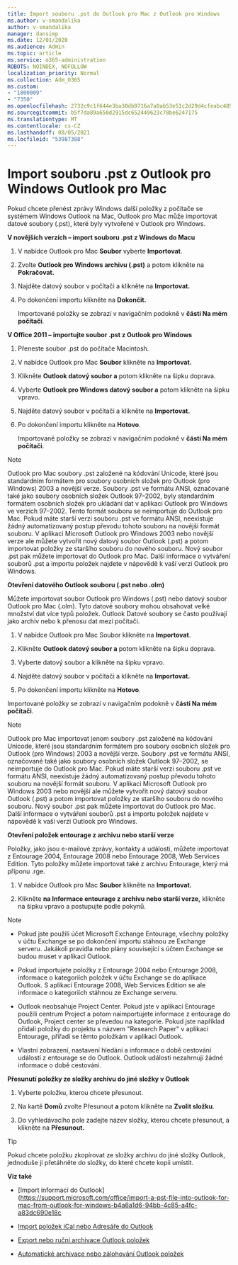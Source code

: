 ```yaml
---
title: Import souboru .pst do Outlook pro Mac z Outlook pro Windows
ms.author: v-smandalika
author: v-smandalika
manager: dansimp
ms.date: 12/01/2020
ms.audience: Admin
ms.topic: article
ms.service: o365-administration
ROBOTS: NOINDEX, NOFOLLOW
localization_priority: Normal
ms.collection: Adm_O365
ms.custom:
- "1800009"
- "7350"
ms.openlocfilehash: 2732c9c1f644e3ba30db9716a7a0ab53e51c2d29d4cfeabc485133ed99531a05
ms.sourcegitcommit: b5f7da89a650d2915dc652449623c78be6247175
ms.translationtype: MT
ms.contentlocale: cs-CZ
ms.lasthandoff: 08/05/2021
ms.locfileid: "53987388"
---
```

# <a name="import-a-pst-file-from-outlook-for-windows-to-outlook-for-mac"></a>Import souboru .pst z Outlook pro Windows Outlook pro Mac 

Pokud chcete přenést zprávy Windows další položky z počítače se systémem Windows Outlook na Mac, Outlook pro Mac může importovat datové soubory (.pst), které byly vytvořené v Outlook pro Windows.

**V novějších verzích – import souboru .pst z Windows do Macu**

1. V nabídce Outlook pro Mac **Soubor** vyberte **Importovat**.

2. Zvolte **Outlook pro Windows archivu (.pst)** a potom klikněte na **Pokračovat.**

3. Najděte datový soubor v počítači a klikněte na **Importovat.**

4. Po dokončení importu klikněte na **Dokončit.**

   Importované položky se zobrazí v navigačním podokně v **části Na mém počítači**.


**V Office 2011 – importujte soubor .pst z Outlook pro Windows**

1. Přeneste soubor .pst do počítače Macintosh.

2. V nabídce Outlook pro Mac **Soubor** klikněte na **Importovat.**

3. Klikněte **Outlook datový soubor a** potom klikněte na šipku doprava.

4. Vyberte **Outlook pro Windows datový soubor a** potom klikněte na šipku vpravo.

5. Najděte datový soubor v počítači a klikněte na **Importovat.**

6. Po dokončení importu klikněte na **Hotovo**.

   Importované položky se zobrazí v navigačním podokně v **části Na mém počítači**.

> [!NOTE]
> Outlook pro Mac soubory .pst založené na kódování Unicode, které jsou standardním formátem pro soubory osobních složek pro Outlook (pro Windows) 2003 a novější verze. Soubory .pst ve formátu ANSI, označované také jako soubory osobních složek Outlook 97–2002, byly standardním formátem osobních složek pro ukládání dat v aplikaci Outlook pro Windows ve verzích 97–2002. Tento formát souboru se neimportuje do Outlook pro Mac. Pokud máte starší verzi souboru .pst ve formátu ANSI, neexistuje žádný automatizovaný postup převodu tohoto souboru na novější formát souboru. V aplikaci Microsoft Outlook pro Windows 2003 nebo novější verze ale můžete vytvořit nový datový soubor Outlook (.pst) a potom importovat položky ze staršího souboru do nového souboru. Nový soubor .pst pak můžete importovat do Outlook pro Mac. Další informace o vytváření souborů .pst a importu položek najdete v nápovědě k vaší verzi Outlook pro Windows. 

**Otevření datového Outlook souboru (.pst nebo .olm)**

Můžete importovat soubor Outlook pro Windows (.pst) nebo datový soubor Outlook pro Mac (.olm). Tyto datové soubory mohou obsahovat velké množství dat více typů položek. Outlook Datové soubory se často používají jako archiv nebo k přenosu dat mezi počítači.

1. V nabídce Outlook pro Mac Soubor klikněte na **Importovat**.

2. Klikněte **Outlook datový soubor a** potom klikněte na šipku doprava.

3. Vyberte datový soubor a klikněte na šipku vpravo.

4. Najděte datový soubor v počítači a klikněte na **Importovat.**

5. Po dokončení importu klikněte na **Hotovo**.

Importované položky se zobrazí v navigačním podokně v **části Na mém počítači**.

> [!NOTE]
> Outlook pro Mac importovat jenom soubory .pst založené na kódování Unicode, které jsou standardním formátem pro soubory osobních složek pro Outlook (pro Windows) 2003 a novější verze. Soubory .pst ve formátu ANSI, označované také jako soubory osobních složek Outlook 97–2002, se neimportuje do Outlook pro Mac. Pokud máte starší verzi souboru .pst ve formátu ANSI, neexistuje žádný automatizovaný postup převodu tohoto souboru na novější formát souboru. V aplikaci Microsoft Outlook pro Windows 2003 nebo novější ale můžete vytvořit nový datový soubor Outlook (.pst) a potom importovat položky ze staršího souboru do nového souboru. Nový soubor .pst pak můžete importovat do Outlook pro Mac. Další informace o vytváření souborů .pst a importu položek najdete v nápovědě k vaší verzi Outlook pro Windows. 

**Otevření položek entourage z archivu nebo starší verze**

Položky, jako jsou e-mailové zprávy, kontakty a události, můžete importovat z Entourage 2004, Entourage 2008 nebo Entourage 2008, Web Services Edition. Tyto položky můžete importovat také z archivu Entourage, který má příponu .rge.

1. V nabídce Outlook pro Mac **Soubor** klikněte na **Importovat.**

2. Klikněte **na Informace entourage z archivu nebo starší verze,** klikněte na šipku vpravo a postupujte podle pokynů.

> [!NOTE]
- Pokud jste použili účet Microsoft Exchange Entourage, všechny položky v účtu Exchange se po dokončení importu stáhnou ze Exchange serveru. Jakákoli pravidla nebo plány související s účtem Exchange se budou muset v aplikaci Outlook.

- Pokud importujete položky z Entourage 2004 nebo Entourage 2008, informace o kategoriích položek v účtu Exchange se do aplikace Outlook. S aplikací Entourage 2008, Web Services Edition se ale informace o kategoriích stáhnou ze Exchange serveru.

- Outlook neobsahuje Project Center. Pokud jste v aplikaci Entourage použili centrum Project a potom naimportujete informace z entourage do Outlook, Project center se převedou na kategorie. Pokud jste například přidali položky do projektu s názvem "Research Paper" v aplikaci Entourage, přiřadí se těmto položkám v aplikaci Outlook.

- Vlastní zobrazení, nastavení hledání a informace o době cestování událostí z entourage se do Outlook. Outlook události nezahrnují žádné informace o době cestování.

**Přesunutí položky ze složky archivu do jiné složky v Outlook**

1. Vyberte položku, kterou chcete přesunout.

2. Na kartě **Domů** zvolte Přesunout **a** potom klikněte na **Zvolit složku**.

3. Do vyhledávacího pole zadejte název složky, kterou chcete přesunout, a klikněte na **Přesunout.**

> [!TIP]
> Pokud chcete položku zkopírovat ze složky archivu do jiné složky Outlook, jednoduše ji přetáhněte do složky, do které chcete kopii umístit.

**Viz také**

- [Import informací do Outlook] (https://support.microsoft.com/office/import-a-pst-file-into-outlook-for-mac-from-outlook-for-windows-b4a6a1d6-94bb-4c85-a4fc-a83dc690e18c

- [Import položek iCal nebo Adresáře do Outlook](https://support.microsoft.com/office/import-ical-or-address-book-items-into-outlook-for-mac-0450a248-6a40-4f84-ba9c-6c545bc11639)


- [Export nebo ruční archivace Outlook položek](https://support.microsoft.com/office/export-items-to-an-archive-file-in-outlook-for-mac-281a62bf-cc42-46b1-9ad5-6bda80ca3106)

- [Automatické archivace nebo zálohování Outlook položek](https://support.microsoft.com/office/automatically-archive-or-back-up-outlook-for-mac-items-441fcce5-2262-4b64-ac8c-fa949df989f5)
